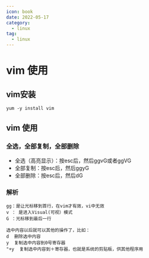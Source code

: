 ```yaml
---
icon: book
date: 2022-05-17
category:
  - linux
tag:
  - linux
---
```


# vim 使用

## vim安装

```shell script
yum -y install vim 
```

## vim 使用

### 全选，全部复制，全部删除
* 全选（高亮显示）：按esc后，然后ggvG或者ggVG
* 全部复制：按esc后，然后ggyG
* 全部删除：按esc后，然后dG
### 解析
```text
gg：是让光标移到首行，在vim才有效，vi中无效 
v ： 是进入Visual(可视）模式 
G ：光标移到最后一行 

选中内容以后就可以其他的操作了，比如： 
d  删除选中内容 
y  复制选中内容到0号寄存器 
"+y  复制选中内容到＋寄存器，也就是系统的剪贴板，供其他程序用
```
